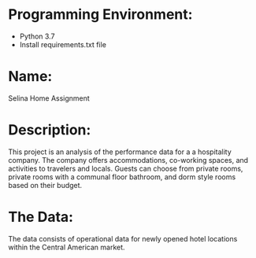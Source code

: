 # Programming Environment:
- Python 3.7
- Install requirements.txt file


# Name:

Selina Home Assignment


# Description:

This project is an analysis of the performance data for a a hospitality company. The company offers accommodations, co-working spaces, and activities to travelers and locals. Guests can choose from private rooms, private rooms with a communal floor bathroom, and dorm style rooms based on their budget.


# The Data:

The data consists of operational data for newly opened hotel locations within the Central American market.
